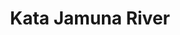 ---
title: "Kata Jamuna River"
title_bn: "কাটা যমুনা নদী"
description: "Kata Jamuna river starts from the Jamuna river and ends at the Tulsi river. It covers the eastern side of Jamun river and Akkelpur. The total length of the river is 15 km."
---